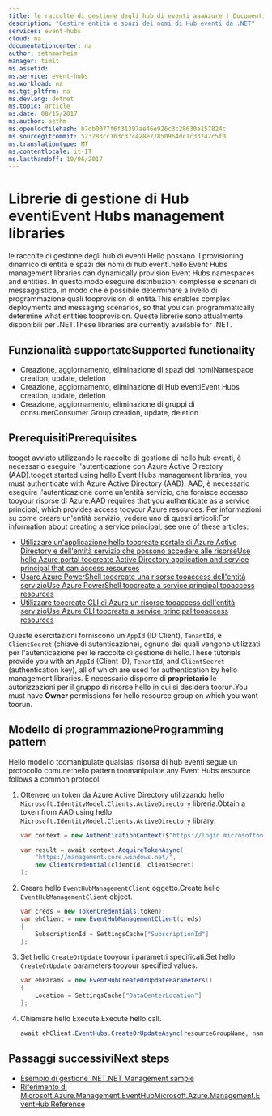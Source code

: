 ```yaml
---
title: le raccolte di gestione degli hub di eventi aaaAzure | Documenti Microsoft
description: "Gestire entità e spazi dei nomi di Hub eventi da .NET"
services: event-hubs
cloud: na
documentationcenter: na
author: sethmanheim
manager: timlt
ms.assetid: 
ms.service: event-hubs
ms.workload: na
ms.tgt_pltfrm: na
ms.devlang: dotnet
ms.topic: article
ms.date: 08/15/2017
ms.author: sethm
ms.openlocfilehash: b7db0077f6f31397ae46e926c3c28630a157824c
ms.sourcegitcommit: 523283cc1b3c37c428e77850964dc1c33742c5f0
ms.translationtype: MT
ms.contentlocale: it-IT
ms.lasthandoff: 10/06/2017
---
```

# <a name="event-hubs-management-libraries"></a><span data-ttu-id="90347-103">Librerie di gestione di Hub eventi</span><span class="sxs-lookup"><span data-stu-id="90347-103">Event Hubs management libraries</span></span>

<span data-ttu-id="90347-104">le raccolte di gestione degli hub di eventi Hello possano il provisioning dinamico di entità e spazi dei nomi di hub eventi.</span><span class="sxs-lookup"><span data-stu-id="90347-104">hello Event Hubs management libraries can dynamically provision Event Hubs namespaces and entities.</span></span> <span data-ttu-id="90347-105">In questo modo eseguire distribuzioni complesse e scenari di messaggistica, in modo che è possibile determinare a livello di programmazione quali tooprovision di entità.</span><span class="sxs-lookup"><span data-stu-id="90347-105">This enables complex deployments and messaging scenarios, so that you can programmatically determine what entities tooprovision.</span></span> <span data-ttu-id="90347-106">Queste librerie sono attualmente disponibili per .NET.</span><span class="sxs-lookup"><span data-stu-id="90347-106">These libraries are currently available for .NET.</span></span>

## <a name="supported-functionality"></a><span data-ttu-id="90347-107">Funzionalità supportate</span><span class="sxs-lookup"><span data-stu-id="90347-107">Supported functionality</span></span>

* <span data-ttu-id="90347-108">Creazione, aggiornamento, eliminazione di spazi dei nomi</span><span class="sxs-lookup"><span data-stu-id="90347-108">Namespace creation, update, deletion</span></span>
* <span data-ttu-id="90347-109">Creazione, aggiornamento, eliminazione di Hub eventi</span><span class="sxs-lookup"><span data-stu-id="90347-109">Event Hubs creation, update, deletion</span></span>
* <span data-ttu-id="90347-110">Creazione, aggiornamento, eliminazione di gruppi di consumer</span><span class="sxs-lookup"><span data-stu-id="90347-110">Consumer Group creation, update, deletion</span></span>

## <a name="prerequisites"></a><span data-ttu-id="90347-111">Prerequisiti</span><span class="sxs-lookup"><span data-stu-id="90347-111">Prerequisites</span></span>

<span data-ttu-id="90347-112">tooget avviato utilizzando le raccolte di gestione di hello hub eventi, è necessario eseguire l'autenticazione con Azure Active Directory (AAD).</span><span class="sxs-lookup"><span data-stu-id="90347-112">tooget started using hello Event Hubs management libraries, you must authenticate with Azure Active Directory (AAD).</span></span> <span data-ttu-id="90347-113">AAD, è necessario eseguire l'autenticazione come un'entità servizio, che fornisce accesso tooyour risorse di Azure.</span><span class="sxs-lookup"><span data-stu-id="90347-113">AAD requires that you authenticate as a service principal, which provides access tooyour Azure resources.</span></span> <span data-ttu-id="90347-114">Per informazioni su come creare un'entità servizio, vedere uno di questi articoli:</span><span class="sxs-lookup"><span data-stu-id="90347-114">For information about creating a service principal, see one of these articles:</span></span>  

* [<span data-ttu-id="90347-115">Utilizzare un'applicazione hello toocreate portale di Azure Active Directory e dell'entità servizio che possono accedere alle risorse</span><span class="sxs-lookup"><span data-stu-id="90347-115">Use hello Azure portal toocreate Active Directory application and service principal that can access resources</span></span>](../azure-resource-manager/resource-group-create-service-principal-portal.md)
* [<span data-ttu-id="90347-116">Usare Azure PowerShell toocreate una risorse tooaccess dell'entità servizio</span><span class="sxs-lookup"><span data-stu-id="90347-116">Use Azure PowerShell toocreate a service principal tooaccess resources</span></span>](../azure-resource-manager/resource-group-authenticate-service-principal.md)
* [<span data-ttu-id="90347-117">Utilizzare toocreate CLI di Azure un risorse tooaccess dell'entità servizio</span><span class="sxs-lookup"><span data-stu-id="90347-117">Use Azure CLI toocreate a service principal tooaccess resources</span></span>](../azure-resource-manager/resource-group-authenticate-service-principal-cli.md)

<span data-ttu-id="90347-118">Queste esercitazioni forniscono un `AppId` (ID Client), `TenantId`, e `ClientSecret` (chiave di autenticazione), ognuno dei quali vengono utilizzati per l'autenticazione per le raccolte di gestione di hello.</span><span class="sxs-lookup"><span data-stu-id="90347-118">These tutorials provide you with an `AppId` (Client ID), `TenantId`, and `ClientSecret` (authentication key), all of which are used for authentication by hello management libraries.</span></span> <span data-ttu-id="90347-119">È necessario disporre di **proprietario** le autorizzazioni per il gruppo di risorse hello in cui si desidera toorun.</span><span class="sxs-lookup"><span data-stu-id="90347-119">You must have **Owner** permissions for hello resource group on which you want toorun.</span></span>

## <a name="programming-pattern"></a><span data-ttu-id="90347-120">Modello di programmazione</span><span class="sxs-lookup"><span data-stu-id="90347-120">Programming pattern</span></span>

<span data-ttu-id="90347-121">Hello modello toomanipulate qualsiasi risorsa di hub eventi segue un protocollo comune:</span><span class="sxs-lookup"><span data-stu-id="90347-121">hello pattern toomanipulate any Event Hubs resource follows a common protocol:</span></span>

1. <span data-ttu-id="90347-122">Ottenere un token da Azure Active Directory utilizzando hello `Microsoft.IdentityModel.Clients.ActiveDirectory` libreria.</span><span class="sxs-lookup"><span data-stu-id="90347-122">Obtain a token from AAD using hello `Microsoft.IdentityModel.Clients.ActiveDirectory` library.</span></span>
    ```csharp
    var context = new AuthenticationContext($"https://login.microsoftonline.com/{tenantId}");

    var result = await context.AcquireTokenAsync(
        "https://management.core.windows.net/",
        new ClientCredential(clientId, clientSecret)
    );
    ```

1. <span data-ttu-id="90347-123">Creare hello `EventHubManagementClient` oggetto.</span><span class="sxs-lookup"><span data-stu-id="90347-123">Create hello `EventHubManagementClient` object.</span></span>
    ```csharp
    var creds = new TokenCredentials(token);
    var ehClient = new EventHubManagementClient(creds)
    {
        SubscriptionId = SettingsCache["SubscriptionId"]
    };
    ```

1. <span data-ttu-id="90347-124">Set hello `CreateOrUpdate` tooyour i parametri specificati.</span><span class="sxs-lookup"><span data-stu-id="90347-124">Set hello `CreateOrUpdate` parameters tooyour specified values.</span></span>
    ```csharp
    var ehParams = new EventHubCreateOrUpdateParameters()
    {
        Location = SettingsCache["DataCenterLocation"]
    };
    ```

1. <span data-ttu-id="90347-125">Chiamare hello Execute.</span><span class="sxs-lookup"><span data-stu-id="90347-125">Execute hello call.</span></span>
    ```csharp
    await ehClient.EventHubs.CreateOrUpdateAsync(resourceGroupName, namespaceName, EventHubName, ehParams);
    ```

## <a name="next-steps"></a><span data-ttu-id="90347-126">Passaggi successivi</span><span class="sxs-lookup"><span data-stu-id="90347-126">Next steps</span></span>
* [<span data-ttu-id="90347-127">Esempio di gestione .NET</span><span class="sxs-lookup"><span data-stu-id="90347-127">.NET Management sample</span></span>](https://github.com/Azure-Samples/event-hubs-dotnet-management/)
* [<span data-ttu-id="90347-128">Riferimento di Microsoft.Azure.Management.EventHub</span><span class="sxs-lookup"><span data-stu-id="90347-128">Microsoft.Azure.Management.EventHub Reference</span></span>](/dotnet/api/Microsoft.Azure.Management.EventHub) 
